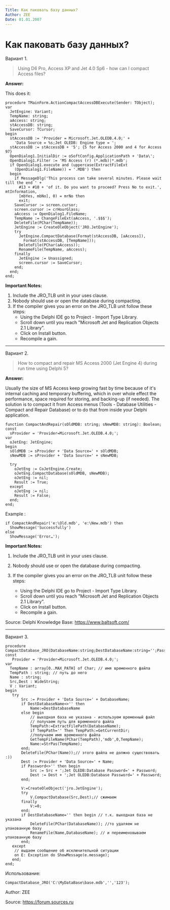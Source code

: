 ```yaml
---
Title: Как паковать базу данных?
Author: ZEE
Date: 01.01.2007
---
```



Как паковать базу данных?
=========================

Вариант 1.

>Using D6 Pro, Access XP and Jet 4.0 Sp6 - how can I compact Access files?

**Answer:**

This does it:

    procedure TMainForm.ActionCompactAccessDBExecute(Sender: TObject);
    var
      JetEngine: Variant;
      TempName: string;
      aAccess: string;
      stAccessDB: string;
      SaveCursor: TCursor;
    begin
      stAccessDB := 'Provider = Microsoft.Jet.OLEDB.4.0;' +
        'Data Source = %s;Jet OLEDB: Engine type = ';
      stAccessDB := stAccessDB + '5'; {5 for Access 2000 and 4 for Access 97}
      OpenDialog1.InitialDir := oSoftConfig.ApplicationPath + 'Data\';
      OpenDialog1.Filter := 'MS Access (r) (*.mdb)|*.mdb';
      if OpenDialog1.execute and (uppercase(ExtractFileExt
        (OpenDialog1.FileName)) = '.MDB') then
      begin
        if MessageDlg('This process can take several minutes. Please wait till the end ' +
          #13 + #10 + 'of it. Do you want to proceed? Press No to exit.', mtInformation,
          [mbYes, mbNo], 0) = mrNo then
          exit;
        SaveCursor := screen.cursor;
        screen.cursor := crHourGlass;
        aAccess := OpenDialog1.FileName;
        TempName := ChangeFileExt(aAccess, '.$$$');
        DeleteFile(PChar(TempName));
        JetEngine := CreateOleObject('JRO.JetEngine');
        try
          JetEngine.CompactDatabase(Format(stAccessDB, [aAccess]),
            Format(stAccessDB, [TempName]));
          DeleteFile(PChar(aAccess));
          RenameFile(TempName, aAccess);
        finally
          JetEngine := Unassigned;
          screen.cursor := SaveCursor;
        end;
      end;
    end;

**Important Notes:**

1. Include the JRO\_TLB unit in your uses clause.
2. Nobody should use or open the database during compacting.
3. If the compiler gives you an error on the JRO\_TLB unit follow these steps:
    - Using the Delphi IDE go to Project - Import Type Library.
    - Scroll down until you reach "Microsoft Jet and Replication Objects 2.1 Library".
    - Click on Install button.
    - Recompile a gain.

------------------------------------------------------------------------

Вариант 2.

>How to compact and repair MS Access 2000 (Jet Engine 4) during run time
>using Delphi 5?

**Answer:**

Usually the size of MS Access keep growing fast by time because of it\'s
internal caching and temporary buffering, which in over whole effect the
performance, space required for storing, and backing-up (if needed). 
The solution is to compact it from Access menus (Tools - Database
Utilities - Compact and Repair Database) or to do that from inside your
Delphi application.

    function CompactAndRepair(sOldMDB: string; sNewMDB: string): Boolean;
    const
      sProvider = 'Provider=Microsoft.Jet.OLEDB.4.0;';
    var
      oJetEng: JetEngine;
    begin
      sOldMDB := sProvider + 'Data Source=' + sOldMDB;
      sNewMDB := sProvider + 'Data Source=' + sNewMDB;
     
      try
        oJetEng := CoJetEngine.Create;
        oJetEng.CompactDatabase(sOldMDB, sNewMDB);
        oJetEng := nil;
        Result := True;
      except
        oJetEng := nil;
        Result := False;
      end;
    end;

Example :

    if CompactAndRepair('e:\Old.mdb', 'e:\New.mdb') then
      ShowMessage('Successfully')
    else
      ShowMessage('Error…');

**Important Notes:**

1. Include the JRO\_TLB unit in your uses clause.
2. Nobody should use or open the database during compacting.
3. If the compiler gives you an error on the JRO\_TLB unit follow these steps:

    - Using the Delphi IDE go to Project - Import Type Library.
    - Scroll down until you reach "Microsoft Jet and Replication Objects 2.1 Library".
    - Click on Install button.
    - Recompile a gain.

Source: Delphi Knowledge Base: <https://www.baltsoft.com/>

------------------------------------------------------------------------

Вариант 3.

    procedure CompactDatabase_JRO(DatabaseName:string;DestDatabaseName:string='';Password:string='');
    const
       Provider = 'Provider=Microsoft.Jet.OLEDB.4.0;';
    var
      TempName : array[0..MAX_PATH] of Char; // имя временного файла
      TempPath : string; // путь до него
      Name : string;
      Src,Dest : WideString;
      V : Variant;
    begin
       try
           Src := Provider + 'Data Source=' + DatabaseName;
           if DestDatabaseName<>'' then
               Name:=DestDatabaseName
           else begin
               // выходная база не указана - используем временный файл
               // получаем путь для временного файла
               TempPath:=ExtractFilePath(DatabaseName);
               if TempPath='' Then TempPath:=GetCurrentDir;
               //получаем имя временного файла
               GetTempFileName(PChar(TempPath),'mdb',0,TempName);
               Name:=StrPas(TempName);
           end;
           DeleteFile(PChar(Name));// этого файла не должно существовать :))
           Dest := Provider + 'Data Source=' + Name;
           if Password<>'' then begin
               Src := Src + ';Jet OLEDB:Database Password=' + Password;
               Dest := Dest + ';Jet OLEDB:Database Password=' + Password;
           end;
     
           V:=CreateOleObject('jro.JetEngine');
           try
               V.CompactDatabase(Src,Dest);// сжимаем
           finally
               V:=0;
           end;
           if DestDatabaseName='' then begin // т.к. выходная база не указана 
               DeleteFile(PChar(DatabaseName)); //то удаляем не упакованную базу
               RenameFile(Name,DatabaseName); // и переименовываем упакованную базу
           end;
       except
        // выдаем сообщение об исключительной ситуации
        on E: Exception do ShowMessage(e.message);
       end;
    end;

Использование:

    CompactDatabase_JRO('C:\MyDataBase\base.mdb','','123');

Author: ZEE

Source: <https://forum.sources.ru>
